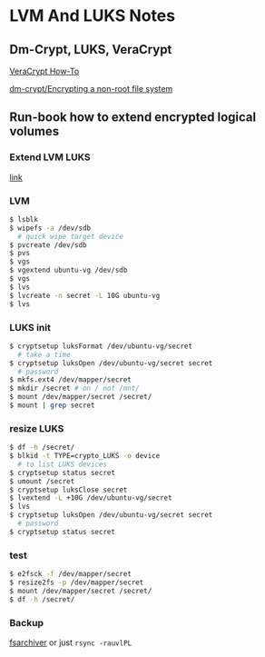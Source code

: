 # LVM And LUKS Notes

## Dm-Crypt, LUKS, VeraCrypt

[VeraCrypt How-To](https://wiki.archlinux.org/title/VeraCrypt)

[dm-crypt/Encrypting a non-root file system](https://wiki.archlinux.org/title/Dm-crypt/Encrypting_a_non-root_file_system)

## Run-book how to extend encrypted logical volumes

### Extend LVM LUKS
[link](https://www.golinuxcloud.com/resize-luks-partition-shrink-extend-decrypt/)
### LVM
```sh
$ lsblk
$ wipefs -a /dev/sdb
  # quick wipe target device
$ pvcreate /dev/sdb
$ pvs
$ vgs
$ vgextend ubuntu-vg /dev/sdb
$ vgs
$ lvs
$ lvcreate -n secret -L 10G ubuntu-vg
$ lvs
```
### LUKS init
```sh
$ cryptsetup luksFormat /dev/ubuntu-vg/secret
  # take a time
$ cryptsetup luksOpen /dev/ubuntu-vg/secret secret
  # password
$ mkfs.ext4 /dev/mapper/secret
$ mkdir /secret # on / not /mnt/
$ mount /dev/mapper/secret /secret/
$ mount | grep secret
```
### resize LUKS
```sh
$ df -h /secret/
$ blkid -t TYPE=crypto_LUKS -o device
  # to list LUKS devices
$ cryptsetup status secret
$ umount /secret
$ cryptsetup luksClose secret
$ lvextend -L +10G /dev/ubuntu-vg/secret
$ lvs
$ cryptsetup luksOpen /dev/ubuntu-vg/secret secret
  # password
$ cryptsetup status secret
```
### test
```sh
$ e2fsck -f /dev/mapper/secret
$ resize2fs -p /dev/mapper/secret
$ mount /dev/mapper/secret /secret/
$ df -h /secret/
```
### Backup
[fsarchiver](https://www.fsarchiver.org/quickstart/)
or just `rsync -rauvlPL`
